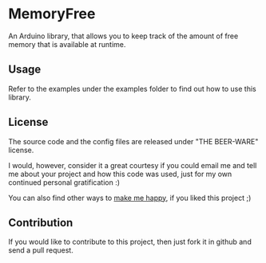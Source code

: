 MemoryFree
==========

An Arduino library, that allows you to keep track of the amount of free memory that is available at runtime.

Usage
---------------

Refer to the examples under the examples folder to find out how to use this library.

License
-------

The source code and the config files are released under "THE BEER-WARE" license.

I would, however, consider it a great courtesy if you could email me and tell me about your project and how this code was used, just for my own continued personal gratification :)

You can also find other ways to [make me happy](http://sudarmuthu.com/if-you-wanna-thank-me), if you liked this project ;)

Contribution
-------------

If you would like to contribute to this project, then just fork it in github and send a pull request. 

